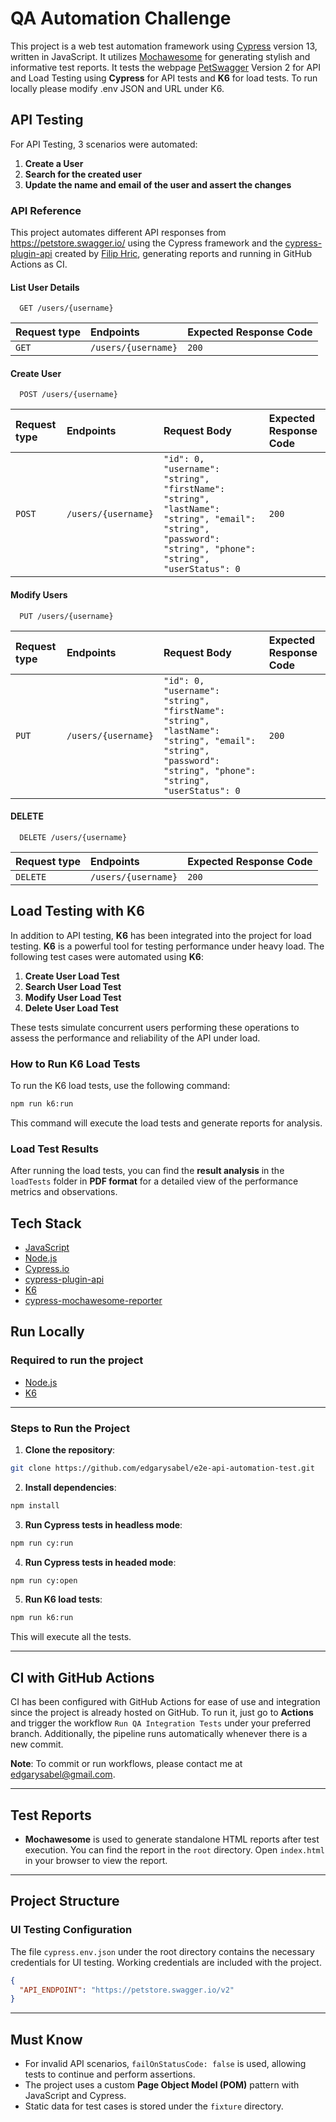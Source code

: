 # QA Automation Challenge

This project is a web test automation framework using [Cypress](https://www.cypress.io/) version 13, written in JavaScript. It utilizes [Mochawesome](https://github.com/adamgruber/mochawesome) for generating stylish and informative test reports. It tests the webpage [PetSwagger](https://petstore.swagger.io/) Version 2 for API and Load Testing using **Cypress** for API tests and **K6** for load tests. To run locally please modify .env JSON and URL under K6.

## API Testing

For API Testing, 3 scenarios were automated:

1. **Create a User**
2. **Search for the created user**
3. **Update the name and email of the user and assert the changes**

### API Reference

This project automates different API responses from https://petstore.swagger.io/ using the Cypress framework and the [cypress-plugin-api](https://github.com/filiphric/cypress-plugin-api) created by [Filip Hric](https://github.com/filiphric), generating reports and running in GitHub Actions as CI.

#### List User Details

```http
  GET /users/{username}
```

| Request type | Endpoints           | Expected Response Code |
| :----------- | :------------------ | :--------------------- |
| `GET`        | `/users/{username}` | `200`                  |

#### Create User

```http
  POST /users/{username}
```

| Request type | Endpoints           | Request Body                                                                                                                                              | Expected Response Code |
| :----------- | :------------------ | :-------------------------------------------------------------------------------------------------------------------------------------------------------- | :--------------------- |
| `POST`       | `/users/{username}` | `"id": 0, "username": "string", "firstName": "string", "lastName": "string", "email": "string", "password": "string", "phone": "string", "userStatus": 0` | `200`                  |

#### Modify Users

```http
  PUT /users/{username}
```

| Request type | Endpoints           | Request Body                                                                                                                                              | Expected Response Code |
| :----------- | :------------------ | :-------------------------------------------------------------------------------------------------------------------------------------------------------- | :--------------------- |
| `PUT`        | `/users/{username}` | `"id": 0, "username": "string", "firstName": "string", "lastName": "string", "email": "string", "password": "string", "phone": "string", "userStatus": 0` | `200`                  |

#### DELETE

```http
  DELETE /users/{username}
```

| Request type | Endpoints           | Expected Response Code |
| :----------- | :------------------ | :--------------------- |
| `DELETE`     | `/users/{username}` | `200`                  |

## Load Testing with K6

In addition to API testing, **K6** has been integrated into the project for load testing. **K6** is a powerful tool for testing performance under heavy load. The following test cases were automated using **K6**:

1. **Create User Load Test**
2. **Search User Load Test**
3. **Modify User Load Test**
4. **Delete User Load Test**

These tests simulate concurrent users performing these operations to assess the performance and reliability of the API under load.

### How to Run K6 Load Tests

To run the K6 load tests, use the following command:

```bash
npm run k6:run
```

This command will execute the load tests and generate reports for analysis.

### Load Test Results

After running the load tests, you can find the **result analysis** in the `loadTests` folder in **PDF format** for a detailed view of the performance metrics and observations.

## Tech Stack

- [JavaScript](https://developer.mozilla.org/en-US/docs/Learn/Getting_started_with_the_web/JavaScript_basics)
- [Node.js](https://nodejs.org/en/about/)
- [Cypress.io](https://docs.cypress.io/guides/overview/why-cypress)
- [cypress-plugin-api](https://github.com/filiphric/cypress-plugin-api)
- [K6](https://k6.io/docs/)
- [cypress-mochawesome-reporter](https://www.npmjs.com/package/cypress-mochawesome-reporter)

## Run Locally

### Required to run the project

- [Node.js](https://nodejs.org/en/download/)
- [K6](https://grafana.com/docs/k6/latest/set-up/install-k6/)

---

### Steps to Run the Project

1. **Clone the repository**:

```bash
git clone https://github.com/edgarysabel/e2e-api-automation-test.git
```

2. **Install dependencies**:

```bash
npm install
```

3. **Run Cypress tests in headless mode**:

```bash
npm run cy:run
```

4. **Run Cypress tests in headed mode**:

```bash
npm run cy:open
```

5. **Run K6 load tests**:

```bash
npm run k6:run
```

This will execute all the tests.

---

## CI with GitHub Actions

CI has been configured with GitHub Actions for ease of use and integration since the project is already hosted on GitHub. To run it, just go to **Actions** and trigger the workflow `Run QA Integration Tests` under your preferred branch. Additionally, the pipeline runs automatically whenever there is a new commit.

**Note**: To commit or run workflows, please contact me at edgarysabel@gmail.com.

---

## Test Reports

- **Mochawesome** is used to generate standalone HTML reports after test execution. You can find the report in the `root` directory. Open `index.html` in your browser to view the report.

---

## Project Structure

### UI Testing Configuration

The file `cypress.env.json` under the root directory contains the necessary credentials for UI testing. Working credentials are included with the project.

```json
{
  "API_ENDPOINT": "https://petstore.swagger.io/v2"
}
```

---

## Must Know

- For invalid API scenarios, `failOnStatusCode: false` is used, allowing tests to continue and perform assertions.
- The project uses a custom **Page Object Model (POM)** pattern with JavaScript and Cypress.
- Static data for test cases is stored under the `fixture` directory.

